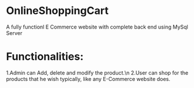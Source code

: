 # OnlineShoppingCart
A fully functionl E Commerce website with complete back end using MySql Server
# Functionalities:
1.Admin can Add, delete and modify the product.\n
2.User can shop for the products that he wish typically, like any E-Commerce website does.
